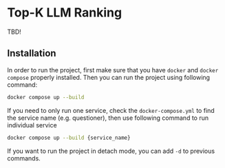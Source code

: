 # Top-K LLM Ranking
TBD!

## Installation
In order to run the project, first make sure that you have `docker` and `docker compose` properly installed. Then you can run the project using following command:

```bash
docker compose up --build 
```

If you need to only run one service, check the `docker-compose.yml` to find the service name (e.g. questioner), then use following command to run individual service

```bash
docker compose up --build {service_name}
```

If you want to run the project in detach mode, you can add `-d` to previous commands. 


